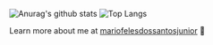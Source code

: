 
![Anurag's github stats](https://github-readme-stats.vercel.app/api?username=mariofelesdossantosjunior&show_icons=true&count_private=true&theme=dark)
![Top Langs](https://github-readme-stats.vercel.app/api/top-langs/?username=mariofelesdossantosjunior&layout=compact&theme=dark)

Learn more about me at [mariofelesdossantosjunior](https://mariofelesdossantosjunior.github.io/) :robot:

